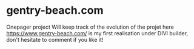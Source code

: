 # gentry-beach.com
Onepager project
Will keep track of the evolution of the projet here
https://www.gentry-beach.com/ is my first realisation under DIVI builder, don't hesitate to comment if you like it!
